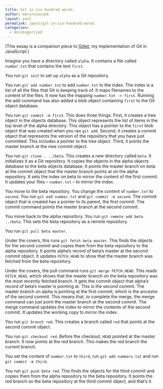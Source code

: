 ```yaml
---
title: Git in six hundred words
author: maryrosecook
layout: post
permalink: /post/git-in-six-hundred-words
categories:
  - Uncategorized
---
```

(This essay is a companion piece to [Gitlet][1], my implementation of Git in JavaScript.)

Imagine you have a directory called `alpha`. It contains a file called `number.txt` that contains the text `first`.

You run `git init` to set up `alpha` as a Git repository.

You run `git add number.txt` to add `number.txt` to the index. The index is a list of all the files that Git is keeping track of. It maps filenames to the content of the files. It now has the mapping `number.txt -> first`. Running the add command has also added a blob object containing `first` to the Git object database.

You run `git commit -m first`. This does three things. First, it creates a tree object in the objects database. This object represents the list of items in the top level of the alpha directory. This object has a pointer to the `first` blob object that was created when you ran `git add`. Second, it creates a commit object that represents the version of the repository that you have just committed. This includes a pointer to the tree object. Third, it points the master branch at the new commit object.

You run `git clone . ../beta`. This creates a new directory called `beta`. It initializes it as a Git repository. It copies the objects in the alpha objects database to the beta objects database. It points the master branch on beta at the commit object that the master branch points at on the alpha repository. It sets the index on beta to mirror the content of the first commit. It updates your files &#8211; `number.txt` &#8211; to mirror the index.

You move to the beta repository. You change the content of `number.txt` to `second`. You run `git add number.txt` and `git commit -m second`. The commit object that is created has a pointer to its parent, the first commit. The commit command points the master branch at the second commit.

You move back to the alpha repository. You run `git remote add beta ../beta`. This sets the beta repository as a remote repository.

You run `git pull beta master`.

Under the covers, this runs `git fetch beta master`. This finds the objects for the second commit and copies them from the beta repository to the alpha repository. It points alpha&#8217;s record of beta&#8217;s master at the second commit object. It updates `FETCH_HEAD` to show that the master branch was fetched from the beta repository.

Under the covers, the pull command runs `git merge FETCH_HEAD`. This reads `FETCH_HEAD`, which shows that the master branch on the beta repository was the most recently fetched branch. It gets the commit object that alpha&#8217;s record of beta&#8217;s master is pointing at. This is the second commit. The master branch on alpha is pointing at the first commit, which is the ancestor of the second commit. This means that, to complete the merge, the merge command can just point the master branch at the second commit. The merge command updates the index to mirror the contents of the second commit. It updates the working copy to mirror the index.

You run `git branch red`. This creates a branch called `red` that points at the second commit object.

You run `git checkout red`. Before the checkout, `HEAD` pointed at the master branch. It now points at the red branch. This makes the red branch the current branch.

You set the content of `number.txt` to `third`, run `git add numbers.txt` and run `git commit -m third`.

You run `git push beta red`. This finds the objects for the third commit and copies them from the alpha repository to the beta repository. It points the red branch on the beta repository at the third commit object, and that&#8217;s it.

 [1]: http://gitlet.maryrosecook.com